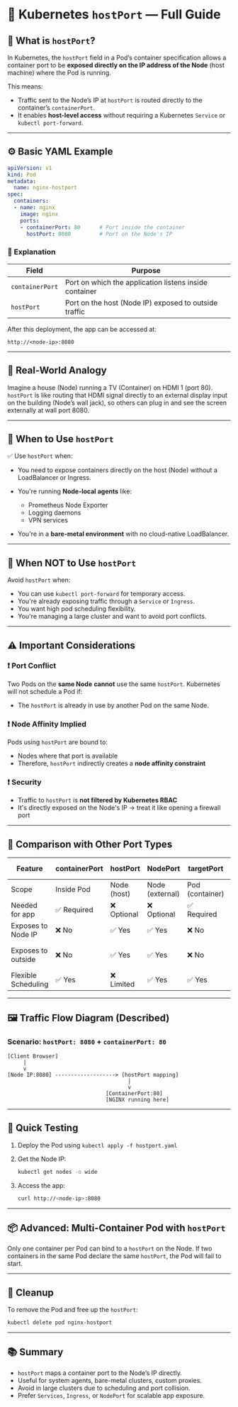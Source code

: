 # 🧩 Kubernetes `hostPort` — Full Guide

## 📘 What is `hostPort`?

In Kubernetes, the `hostPort` field in a Pod’s container specification allows a container port to be **exposed directly on the IP address of the Node** (host machine) where the Pod is running.

This means:
- Traffic sent to the Node’s IP at `hostPort` is routed directly to the container’s `containerPort`.
- It enables **host-level access** without requiring a Kubernetes `Service` or `kubectl port-forward`.

---

## ⚙️ Basic YAML Example

```yaml
apiVersion: v1
kind: Pod
metadata:
  name: nginx-hostport
spec:
  containers:
  - name: nginx
    image: nginx
    ports:
    - containerPort: 80      # Port inside the container
      hostPort: 8080         # Port on the Node's IP
```

### 🔎 Explanation

| Field           | Purpose                                                |
| --------------- | ------------------------------------------------------ |
| `containerPort` | Port on which the application listens inside container |
| `hostPort`      | Port on the host (Node IP) exposed to outside traffic  |

After this deployment, the app can be accessed at:

```
http://<node-ip>:8080
```

---

## 🧠 Real-World Analogy

Imagine a house (Node) running a TV (Container) on HDMI 1 (port 80).
`hostPort` is like routing that HDMI signal directly to an external display input on the building (Node’s wall jack), so others can plug in and see the screen externally at wall port 8080.

---

## 🧭 When to Use `hostPort`

✅ Use `hostPort` when:

* You need to expose containers directly on the host (Node) without a LoadBalancer or Ingress.
* You're running **Node-local agents** like:

  * Prometheus Node Exporter
  * Logging daemons
  * VPN services
* You're in a **bare-metal environment** with no cloud-native LoadBalancer.

---

## 🚫 When NOT to Use `hostPort`

Avoid `hostPort` when:

* You can use `kubectl port-forward` for temporary access.
* You're already exposing traffic through a `Service` or `Ingress`.
* You want high pod scheduling flexibility.
* You're managing a large cluster and want to avoid port conflicts.

---

## ⚠️ Important Considerations

### ❗ Port Conflict

Two Pods on the **same Node** **cannot** use the same `hostPort`. Kubernetes will not schedule a Pod if:

* The `hostPort` is already in use by another Pod on the same Node.

### ❗ Node Affinity Implied

Pods using `hostPort` are bound to:

* Nodes where that port is available
* Therefore, `hostPort` indirectly creates a **node affinity constraint**

### ❗ Security

* Traffic to `hostPort` is **not filtered by Kubernetes RBAC**
* It's directly exposed on the Node's IP → treat it like opening a firewall port

---

## 🔁 Comparison with Other Port Types

| Feature             | containerPort | hostPort    | NodePort        | targetPort      | port (Service)               |
| ------------------- | ------------- | ----------- | --------------- | --------------- | ---------------------------- |
| Scope               | Inside Pod    | Node (host) | Node (external) | Pod (container) | Service cluster IP           |
| Needed for app      | ✅ Required    | ❌ Optional  | ❌ Optional      | ✅ Required      | ✅ Required                   |
| Exposes to Node IP  | ❌ No          | ✅ Yes       | ✅ Yes           | ❌ No            | ❌ No                         |
| Exposes to outside  | ❌ No          | ✅ Yes       | ✅ Yes           | ❌ No            | Via ClusterIP / LoadBalancer |
| Flexible Scheduling | ✅ Yes         | ❌ Limited   | ✅ Yes           | ✅ Yes           | ✅ Yes                        |

---

## 🖼️ Traffic Flow Diagram (Described)

### Scenario: `hostPort: 8080` + `containerPort: 80`

```
[Client Browser] 
     |
     v
[Node IP:8080] -------------------> [hostPort mapping] 
                                      |
                                      v
                               [ContainerPort:80]
                               [NGINX running here]
```

---

## 🧪 Quick Testing

1. Deploy the Pod using `kubectl apply -f hostport.yaml`
2. Get the Node IP:

   ```bash
   kubectl get nodes -o wide
   ```
3. Access the app:

   ```bash
   curl http://<node-ip>:8080
   ```

---

## 📦 Advanced: Multi-Container Pod with `hostPort`

Only one container per Pod can bind to a `hostPort` on the Node. If two containers in the same Pod declare the same `hostPort`, the Pod will fail to start.

---

## 🧼 Cleanup

To remove the Pod and free up the `hostPort`:

```bash
kubectl delete pod nginx-hostport
```

---

## 📚 Summary

* `hostPort` maps a container port to the Node’s IP directly.
* Useful for system agents, bare-metal clusters, custom proxies.
* Avoid in large clusters due to scheduling and port collision.
* Prefer `Services`, `Ingress`, or `NodePort` for scalable app exposure.
